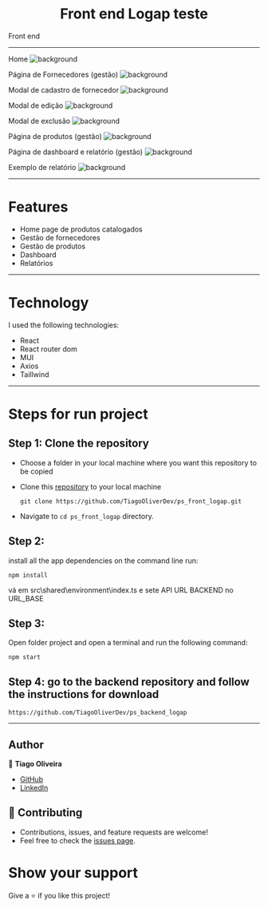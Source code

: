 <h1 align="center">Front end Logap teste</h1>

Front end 

<hr/>


Home
![background](https://github.com/TiagoOliverDev/ps_front_logap/blob/main/public/home.png)

Página de Fornecedores (gestão)
![background](https://github.com/TiagoOliverDev/ps_front_logap/blob/main/public/fornecedores.png)

Modal de cadastro de fornecedor
![background](https://github.com/TiagoOliverDev/ps_front_logap/blob/main/public/mdCadastroFornecedores.png)

Modal de edição
![background](https://github.com/TiagoOliverDev/ps_front_logap/blob/main/public/mdEditar.png)

Modal de exclusão
![background](https://github.com/TiagoOliverDev/ps_front_logap/blob/main/public/mdExcluir.png)

Página de produtos (gestão)
![background](https://github.com/TiagoOliverDev/ps_front_logap/blob/main/public/produtos.png)

Página de dashboard e relatório (gestão)
![background](https://github.com/TiagoOliverDev/ps_front_logap/blob/main/public/dash.png)

Exemplo de relatório
![background](https://github.com/TiagoOliverDev/ps_front_logap/blob/main/public/relatorios.png)


<hr/>

# Features 

- Home page de produtos catalogados
- Gestão de fornecedores
- Gestão de produtos
- Dashboard
- Relatórios

<hr/>

# Technology

I used the following technologies:

- React
- React router dom
- MUI
- Axios
- Taillwind


<hr/>

# Steps for run project

## Step 1: Clone the repository

- Choose a folder in your local machine where you want this repository to be copied

- Clone this [repository](https://github.com/TiagoOliverDev/ps_front_logap.git) to your local machine 

   ```
  git clone https://github.com/TiagoOliverDev/ps_front_logap.git
  ```

- Navigate to `cd ps_front_logap`  directory.

## Step 2: 

install all the app dependencies on the command line run:

  ```
  npm install
  ```

vá em src\shared\environment\index.ts e sete API URL BACKEND no URL_BASE

## Step 3: 

Open folder project and open a terminal and run the following command:

  ```
  npm start
  ```
## Step 4: go to the backend repository and follow the instructions for download

  ```
  https://github.com/TiagoOliverDev/ps_backend_logap
  ```
  
<hr/>


## Author

:man: **Tiago Oliveira**

- [GitHub](https://github.com/TiagoOliverDev/)
- [LinkedIn](https://www.linkedin.com/in/tiago-oliveira-49a2a6205/)

## 🤝 Contributing
- Contributions, issues, and feature requests are welcome!
- Feel free to check the [issues page](https://github.com/TiagoOliverDev/ps_front_logap/issues).

# Show your support
Give a ⭐ if you like this project!
